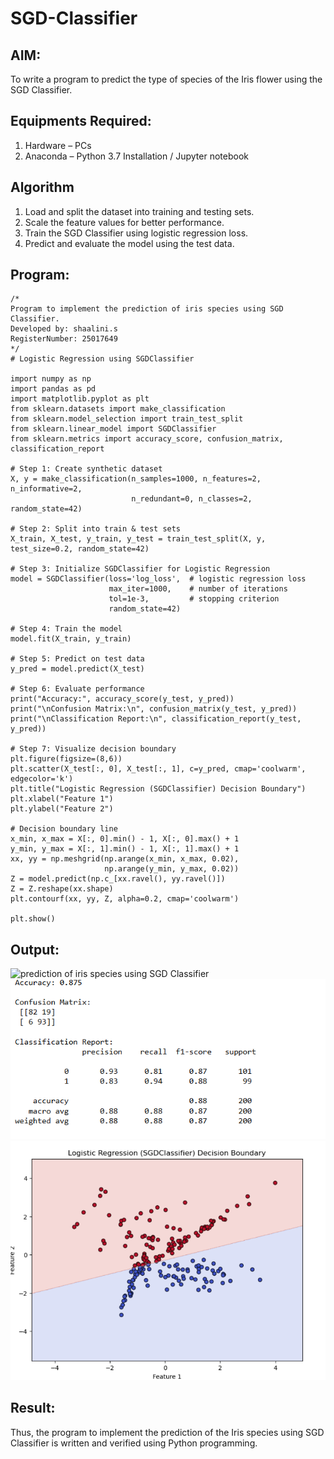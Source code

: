 # SGD-Classifier
## AIM:
To write a program to predict the type of species of the Iris flower using the SGD Classifier.

## Equipments Required:
1. Hardware – PCs
2. Anaconda – Python 3.7 Installation / Jupyter notebook

## Algorithm
1. Load and split the dataset into training and testing sets.
2. Scale the feature values for better performance.
3. Train the SGD Classifier using logistic regression loss.
4. Predict and evaluate the model using the test data.

## Program:
```
/*
Program to implement the prediction of iris species using SGD Classifier.
Developed by: shaalini.s
RegisterNumber: 25017649 
*/
# Logistic Regression using SGDClassifier

import numpy as np
import pandas as pd
import matplotlib.pyplot as plt
from sklearn.datasets import make_classification
from sklearn.model_selection import train_test_split
from sklearn.linear_model import SGDClassifier
from sklearn.metrics import accuracy_score, confusion_matrix, classification_report

# Step 1: Create synthetic dataset
X, y = make_classification(n_samples=1000, n_features=2, n_informative=2, 
                           n_redundant=0, n_classes=2, random_state=42)

# Step 2: Split into train & test sets
X_train, X_test, y_train, y_test = train_test_split(X, y, test_size=0.2, random_state=42)

# Step 3: Initialize SGDClassifier for Logistic Regression
model = SGDClassifier(loss='log_loss',  # logistic regression loss
                      max_iter=1000,    # number of iterations
                      tol=1e-3,         # stopping criterion
                      random_state=42)

# Step 4: Train the model
model.fit(X_train, y_train)

# Step 5: Predict on test data
y_pred = model.predict(X_test)

# Step 6: Evaluate performance
print("Accuracy:", accuracy_score(y_test, y_pred))
print("\nConfusion Matrix:\n", confusion_matrix(y_test, y_pred))
print("\nClassification Report:\n", classification_report(y_test, y_pred))

# Step 7: Visualize decision boundary
plt.figure(figsize=(8,6))
plt.scatter(X_test[:, 0], X_test[:, 1], c=y_pred, cmap='coolwarm', edgecolor='k')
plt.title("Logistic Regression (SGDClassifier) Decision Boundary")
plt.xlabel("Feature 1")
plt.ylabel("Feature 2")

# Decision boundary line
x_min, x_max = X[:, 0].min() - 1, X[:, 0].max() + 1
y_min, y_max = X[:, 1].min() - 1, X[:, 1].max() + 1
xx, yy = np.meshgrid(np.arange(x_min, x_max, 0.02),
                     np.arange(y_min, y_max, 0.02))
Z = model.predict(np.c_[xx.ravel(), yy.ravel()])
Z = Z.reshape(xx.shape)
plt.contourf(xx, yy, Z, alpha=0.2, cmap='coolwarm')

plt.show()
```

## Output:
![prediction of iris species using SGD Classifier](sam.png)
![alt text](<Screenshot 2025-10-07 184306.png>)
![alt text](<Screenshot 2025-10-07 184320.png>)
## Result:
Thus, the program to implement the prediction of the Iris species using SGD Classifier is written and verified using Python programming.
